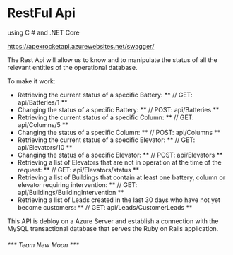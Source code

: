 # RestFul Api
using C # and .NET Core 

https://apexrocketapi.azurewebsites.net/swagger/

The Rest Api will allow us to know and to manipulate the status of all the relevant entities of the operational database.

To make it work:

- Retrieving the current status of a specific Battery: ** // GET: api/Batteries/1 **
- Changing the status of a specific Battery: ** // POST: api/Batteries **
- Retrieving the current status of a specific Column: ** // GET: api/Columns/5 **
- Changing the status of a specific Column: ** // POST: api/Columns **
- Retrieving the current status of a specific Elevator: ** // GET: api/Elevators/10 **
- Changing the status of a specific Elevator: ** // POST: api/Elevators **
- Retrieving a list of Elevators that are not in operation at the time of the request: ** // GET: api/Elevators/status **
- Retrieving a list of Buildings that contain at least one battery, column or elevator requiring intervention: ** //  GET: api/Buildings/BuildingIntervention **
- Retrieving a list of Leads created in the last 30 days who have not yet become customers: ** // GET: api/Leads/CustomerLeads **

This API is debloy on a Azure Server and establish a connection with the MySQL transactional database that serves the Ruby on Rails application.


###### *** Team New Moon ***
